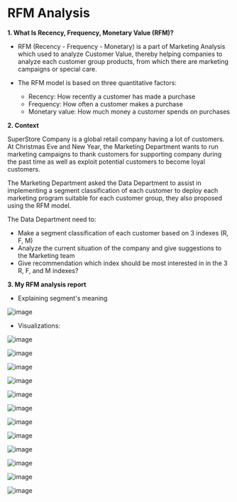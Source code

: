 # RFM Analysis

**1. What Is Recency, Frequency, Monetary Value (RFM)?**

- RFM (Recency - Frequency - Monetary) is a part of Marketing Analysis which used to analyze Customer Value, thereby helping companies to analyze each customer group products, from which there are marketing campaigns or special care.

- The RFM model is based on three quantitative factors:

  + Recency: How recently a customer has made a purchase
  + Frequency: How often a customer makes a purchase
  + Monetary value: How much money a customer spends on purchases

 **2. Context**

SuperStore Company is a global retail company having a lot of customers.
At Christmas Eve and New Year, the Marketing Department wants to run marketing campaigns to thank customers for supporting company during the past time as well as exploit potential customers to become loyal customers.

The Marketing Department asked the Data Department to assist in implementing a segment classification of each customer to deploy each marketing program suitable for each customer group, they also proposed using the RFM model.

The Data Department need to:
- Make a segment classification of each customer based on 3 indexes (R, F, M)
- Analyze the current situation of the company and give suggestions to the Marketing team
- Give recommendation which index should be most interested in in the 3 R, F, and M indexes?

**3. My RFM analysis report**

- Explaining segment's meaning
  
![image](https://github.com/trangdoan22/RFM-Analysis/assets/140712745/723dc447-196f-464c-ba9a-5c9a7e62f708)

- Visualizations:

![image](https://github.com/trangdoan22/RFM-Analysis/assets/140712745/18452d10-3cd3-434e-9069-735632dbb16d)

![image](https://github.com/trangdoan22/RFM-Analysis/assets/140712745/35439018-ee2e-4c53-b725-59afbb933f6e)

![image](https://github.com/trangdoan22/RFM-Analysis/assets/140712745/dcee3fa0-b947-444c-82f1-3fd58a49df0f)

![image](https://github.com/trangdoan22/RFM-Analysis/assets/140712745/1b005ce5-0f86-42bb-b41b-e7641d9d87ac)

![image](https://github.com/trangdoan22/RFM-Analysis/assets/140712745/35d3c517-55c9-40d0-905e-b1da91bfa724)

![image](https://github.com/trangdoan22/RFM-Analysis/assets/140712745/63d8d6f0-722a-4180-8cae-3482a35300f0)

![image](https://github.com/trangdoan22/RFM-Analysis/assets/140712745/d91ac113-1dde-4f2c-b20b-253ef3521c78)

![image](https://github.com/trangdoan22/RFM-Analysis/assets/140712745/598ec226-f412-456c-a382-8594824c211e)

![image](https://github.com/trangdoan22/RFM-Analysis/assets/140712745/bd50c6e1-b636-49f8-a4e7-a72b0766a5a6)

![image](https://github.com/trangdoan22/RFM-Analysis/assets/140712745/61ce2304-3a90-4f42-82a0-931131216d3d)

![image](https://github.com/trangdoan22/RFM-Analysis/assets/140712745/b544c28c-e427-4011-9714-78f02a7d4ec8)

![image](https://github.com/trangdoan22/RFM-Analysis/assets/140712745/3e74fcd0-8c16-4292-9aa1-2f4bcbbcc668)

